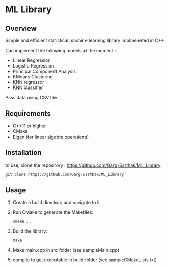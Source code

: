 # ML Library

## Overview
Simple and efficient statistical machine learning library implmeneted in C++


Can implement the following models at the moment : 
- Linear Regression
- Logistic Regression
- Principal Component Analysis
- KMeans Clustering
- KNN regressor
- KNN classifier

Pass data using CSV file

## Requirements
- C++11 or higher
- CMake
- Eigen (for linear algebra operations)


## Installation
to use, clone the repository : https://github.com/Garg-Sarthak/ML_Library

`git clone https://github.com/Garg-Sarthak/ML_Library`


## Usage

1. Create a build directory and navigate to it
2. Run CMake to generate the Makefiles:

    `cmake ..`
3. Build the library:

    `make`
4. Make main.cpp in src folder (see sampleMain.cpp)
5. compile to get executable in build folder (see sampleCMakeLists.txt)
